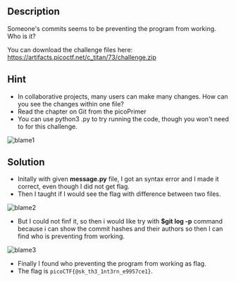 ## Description

Someone's commits seems to be preventing the program from working. Who is it?

You can download the challenge files here: https://artifacts.picoctf.net/c_titan/73/challenge.zip

## Hint

  - In collaborative projects, many users can make many changes. How can you see the changes within one file?
  - Read the chapter on Git from the picoPrimer
  - You can use python3 <file>.py to try running the code, though you won't need to for this challenge.

![blame1](https://github.com/user-attachments/assets/9f77bdc6-c118-4aa2-95cb-1913b7c5ec77)

## Solution 

  - Initally with given **message.py** file, I got an syntax error and I made it correct, even though I did not get flag.
  - Then I taught if I would see the flag with difference between two files.

![blame2](https://github.com/user-attachments/assets/7a29ff65-39b9-42db-9ef8-e1e5428fe611)

  -   But I could not finf it, so then i would like try with **$git log -p** command because i can show the commit hashes and their authors so then I can find who is preventing from working.

 ![blame3](https://github.com/user-attachments/assets/e80f9733-26ef-4be0-9f33-69b9243c6615)

  - Finally I found who preventing the program from working as flag.
  - The flag is `picoCTF{@sk_th3_1nt3rn_e9957ce1}`.
